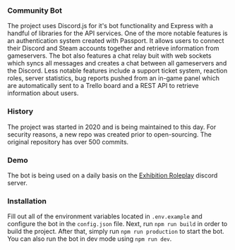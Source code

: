 ### Community Bot
The project uses Discord.js for it's bot functionality and Express with a handful of libraries for the API services. One of the more notable features is an authentication system created with Passport. It allows users to connect their Discord and Steam accounts together and retrieve information from gameservers. The bot also features a chat relay buit with web sockets which syncs all messages and creates a chat between all gameservers and the Discord. Less notable features include a support ticket system, reaction roles, server statistics, bug reports pushed from an in-game panel which are automatically sent to a Trello board and a REST API to retrieve information about users.

### History 
The project was started in 2020 and is being maintained to this day. For security reasons, a new repo was created prior to open-sourcing. The original repository has over 500 commits. 

### Demo
The bot is being used on a daily basis on the [Exhibition Roleplay](https://discord.gg/WMJHrqJTrt) discord server. 

### Installation 
Fill out all of the environment variables located in `.env.example` and configure the bot in the `config.json` file. Next, run `npm run build` in order to build the project. After that, simply run `npm run production` to start the bot. You can also run the bot in dev mode using `npm run dev`. 
